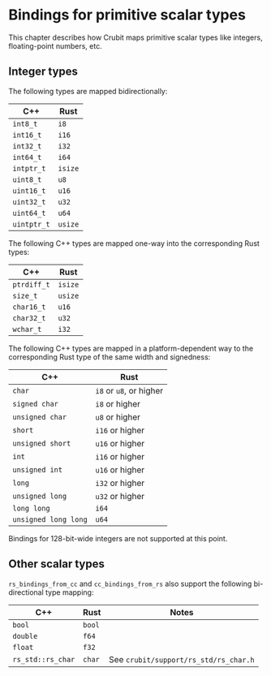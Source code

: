 # Bindings for primitive scalar types

This chapter describes how Crubit maps primitive scalar types like integers,
floating-point numbers, etc.

## Integer types

The following types are mapped bidirectionally:

C++         | Rust
----------- | -------
`int8_t`    | `i8`
`int16_t`   | `i16`
`int32_t`   | `i32`
`int64_t`   | `i64`
`intptr_t`  | `isize`
`uint8_t`   | `u8`
`uint16_t`  | `u16`
`uint32_t`  | `u32`
`uint64_t`  | `u64`
`uintptr_t` | `usize`

The following C++ types are mapped one-way into the corresponding Rust types:

C++         | Rust
----------- | -------
`ptrdiff_t` | `isize`
`size_t`    | `usize`
`char16_t`  | `u16`
`char32_t`  | `u32`
`wchar_t`   | `i32`

<!-- TODO(b/276790180): if we use `ffi::c_char` etc., document it here -->

The following C++ types are mapped in a platform-dependent way to the
corresponding Rust type of the same width and signedness:

C++                  | Rust
-------------------- | -----------------------
`char`               | `i8` or `u8`, or higher
`signed char`        | `i8` or higher
`unsigned char`      | `u8` or higher
`short`              | `i16` or higher
`unsigned short`     | `u16` or higher
`int`                | `i16` or higher
`unsigned int`       | `u16` or higher
`long`               | `i32` or higher
`unsigned long`      | `u32` or higher
`long long`          | `i64`
`unsigned long long` | `u64`

Bindings for 128-bit-wide integers are not supported at this point.

## Other scalar types

`rs_bindings_from_cc` and `cc_bindings_from_rs` also support the following
bi-directional type mapping:

C++               | Rust   | Notes
----------------- | ------ | -------------------------------------
`bool`            | `bool` |
`double`          | `f64`  |
`float`           | `f32`  |
`rs_std::rs_char` | `char` | See `crubit/support/rs_std/rs_char.h`
